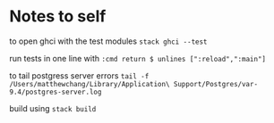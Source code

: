 # Notes to self
to open ghci with the test modules `stack ghci --test`

run tests in one line with `:cmd return $ unlines [":reload",":main"]`

to tail postgress server errors `tail -f /Users/matthewchang/Library/Application\ Support/Postgres/var-9.4/postgres-server.log`

build using `stack build`

